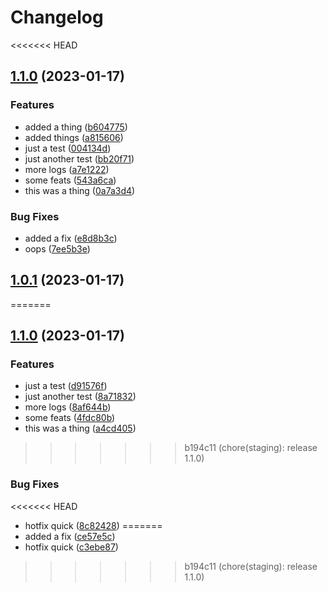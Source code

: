 # Changelog

<<<<<<< HEAD
## [1.1.0](https://github.com/defCoding/release-please-test/compare/v1.0.1...v1.1.0) (2023-01-17)


### Features

* added a thing ([b604775](https://github.com/defCoding/release-please-test/commit/b60477506e4476b0f23dff5ecc0fa24d1a2950d8))
* added things ([a815606](https://github.com/defCoding/release-please-test/commit/a81560603334513d1891e7ee888a40d37610ea16))
* just a test ([004134d](https://github.com/defCoding/release-please-test/commit/004134d1502d5af9c1f03898409244a23753a93f))
* just another test ([bb20f71](https://github.com/defCoding/release-please-test/commit/bb20f71d8d1f46eab812e36dc962abcd7e079793))
* more logs ([a7e1222](https://github.com/defCoding/release-please-test/commit/a7e12229ea2329a0d94b2a8525f44a9bdcad8f13))
* some feats ([543a6ca](https://github.com/defCoding/release-please-test/commit/543a6ca3687d40afbd7e3e3657545c633231e12b))
* this was a thing ([0a7a3d4](https://github.com/defCoding/release-please-test/commit/0a7a3d424999caec56d5e2f202fcf1acd6ee7ae0))


### Bug Fixes

* added a fix ([e8d8b3c](https://github.com/defCoding/release-please-test/commit/e8d8b3c9756d938f0f4a2f11d65db828f5fc4dbe))
* oops ([7ee5b3e](https://github.com/defCoding/release-please-test/commit/7ee5b3edd0dab19857530a403f0f02b86ec4c196))

## [1.0.1](https://github.com/defCoding/release-please-test/compare/v1.0.0...v1.0.1) (2023-01-17)
=======
## [1.1.0](https://github.com/defCoding/release-please-test/compare/v1.0.0...v1.1.0) (2023-01-17)


### Features

* just a test ([d91576f](https://github.com/defCoding/release-please-test/commit/d91576f81f3fd153471f38664343656aa08603df))
* just another test ([8a71832](https://github.com/defCoding/release-please-test/commit/8a71832dba60579a65495aa690704b42cc7664a1))
* more logs ([8af644b](https://github.com/defCoding/release-please-test/commit/8af644bb85feb270f3bf41cd8c658bcd4f6a9999))
* some feats ([4fdc80b](https://github.com/defCoding/release-please-test/commit/4fdc80bef376c1babad96e74df5a2ef04e1e929d))
* this was a thing ([a4cd405](https://github.com/defCoding/release-please-test/commit/a4cd405d76cb08120943df3f9ad76c7fe768f545))
>>>>>>> b194c11 (chore(staging): release 1.1.0)


### Bug Fixes

<<<<<<< HEAD
* hotfix quick ([8c82428](https://github.com/defCoding/release-please-test/commit/8c824280a328a75a2438d069b71ac705c5be9916))
=======
* added a fix ([ce57e5c](https://github.com/defCoding/release-please-test/commit/ce57e5caec4a5bc48a753dfca7821fa6f1a8dbc0))
* hotfix quick ([c3ebe87](https://github.com/defCoding/release-please-test/commit/c3ebe8717d2c62e532580d6d4cec1bf41fdb63f4))
>>>>>>> b194c11 (chore(staging): release 1.1.0)
